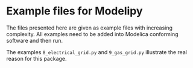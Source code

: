 # Example files for Modelipy

The files presented here are given as example files with increasing complexity. All examples need to
be added into Modelica conforming software and then run.

The examples `8_electrical_grid.py` and `9_gas_grid.py` illustrate the real reason for this package.
